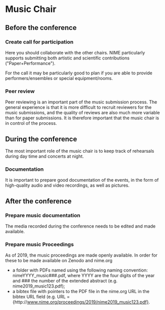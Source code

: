 # Music Chair


## Before the conference


### Create call for participation

Here you should collaborate with the other chairs. NIME particularly supports submitting both artistic and scientific contributions ("Paper+Performance").

For the call it may be particularly good to plan if you are able to provide performers/ensembles or special equipment/rooms.


### Peer review

Peer reviewing is an important part of the music submission process. The general experience is that it is more difficult to recruit reviewers for the music submissions, and the quality of reviews are also much more variable than for paper submissions. It is therefore important that the music chair is in control of the process. 


## During the conference

The most important role of the music chair is to keep track of rehearsals during day time and concerts at night.


### Documentation

It is important to prepare good documentation of the events, in the form of high-quality audio and video recordings, as well as pictures.


## After the conference



### Prepare music documentation

The media recorded during the conference needs to be edited and made available.

### Prepare music Proceedings

As of 2019, the music proceedings are made openly available. In order for these to be made available on Zenodo and nime.org

- a folder with PDFs named using the following naming convention: nimeYYYY_music###.pdf, where YYYY are the four digits of the year and ### the number of the extended abstract (e.g. nime2019_music123.pdf);
- a bibtex file with pointers to the PDF file in the nime.org URL in the bibtex URL field (e.g. URL ={http://<span></span>www.nime.org/proceedings/2019/nime2019_music123.pdf}. 
